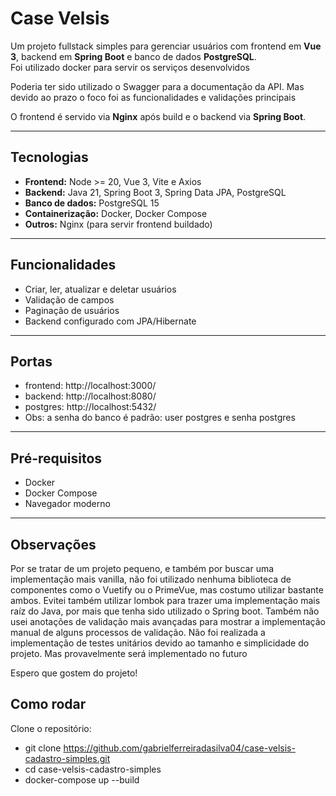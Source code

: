 # Case Velsis

Um projeto fullstack simples para gerenciar usuários com frontend em **Vue 3**, backend em **Spring Boot** e banco de dados **PostgreSQL**.  
Foi utilizado docker para servir os serviços desenvolvidos

Poderia ter sido utilizado o Swagger para a documentação da API. Mas devido ao prazo o foco foi as funcionalidades e validações principais

O frontend é servido via **Nginx** após build e o backend via **Spring Boot**.

---

## Tecnologias

- **Frontend:** Node >= 20, Vue 3, Vite e Axios
- **Backend:** Java 21, Spring Boot 3, Spring Data JPA, PostgreSQL
- **Banco de dados:** PostgreSQL 15
- **Containerização:** Docker, Docker Compose
- **Outros:** Nginx (para servir frontend buildado)

---

## Funcionalidades

- Criar, ler, atualizar e deletar usuários
- Validação de campos
- Paginação de usuários
- Backend configurado com JPA/Hibernate

---
## Portas

- frontend: http://localhost:3000/
- backend: http://localhost:8080/
- postgres: http://localhost:5432/
- Obs: a senha do banco é padrão: user postgres e senha postgres

---

## Pré-requisitos

- Docker
- Docker Compose
- Navegador moderno

---

## Observações
Por se tratar de um projeto pequeno, e também por buscar uma implementação mais vanilla, não foi utilizado nenhuma biblioteca de componentes como o Vuetify ou o PrimeVue, mas costumo utilizar bastante ambos.
Evitei também utilizar lombok para trazer uma implementação mais raíz do Java, por mais que tenha sido utilizado o Spring boot. Também não usei anotações de validação mais avançadas para mostrar a implementação manual de alguns processos de validação.
Não foi realizada a implementação de testes unitários devido ao tamanho e simplicidade do projeto. Mas provavelmente será implementado no futuro

Espero que gostem do projeto!

## Como rodar

Clone o repositório:
- git clone https://github.com/gabrielferreiradasilva04/case-velsis-cadastro-simples.git
- cd case-velsis-cadastro-simples
- docker-compose up --build
